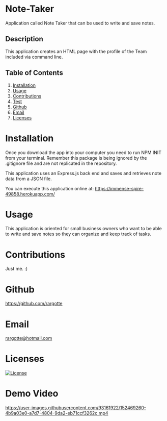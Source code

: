 # Note-Taker
Application called Note Taker that can be used to write and save notes.

## Description
This application creates an HTML page with the profile of the Team included via command line.

  ## Table of Contents
  1. [Installation](#Installation)
  2. [Usage](#Usage)
  3. [Contributions](#Contributions)
  4. [Test](#Test)
  5. [Github](#Github)
  6. [Email](#Email)
  7. [Licenses](#Licenses)

  # Installation
  Once you download the app into your computer you need to run NPM INIT from your terminal.
  Remember this package is being ignored by the .gitignore file and are not replicated in the repository.
  
  This application uses an Express.js back end and saves and retrieves note data from a JSON file.

  You can execute this application online at: https://immense-spire-49858.herokuapp.com/

  # Usage
  This application is oriented for small business owners who want to be able to write and save notes so they can organize and keep track of tasks.

  # Contributions
  Just me. :)

   # Github
  https://github.com/rargotte

  # Email
  rargotte@hotmail.com

  # Licenses
  [![License](https://img.shields.io/badge/License-Apache_2.0-blue.svg)](https://opensource.org/licenses/Apache-2.0)
  
  # Demo Video

https://user-images.githubusercontent.com/93161922/152469260-4b9a03e0-a7d7-4804-9da2-eb71ccf3262c.mp4



  

